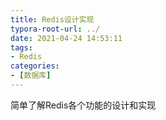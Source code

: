```yaml
---
title: Redis设计实现
typora-root-url: ../
date: 2021-04-24 14:53:11
tags:
- Redis
categories:
- [数据库]
---
```


简单了解Redis各个功能的设计和实现

<!--more-->